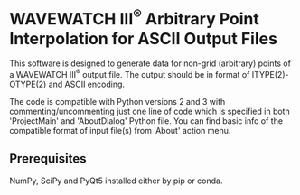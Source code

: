 # WAVEWATCH III<sup>&reg;</sup> Arbitrary Point Interpolation for ASCII Output Files

This software is designed to generate data for non-grid (arbitrary) points of a WAVEWATCH III<sup>&reg;</sup> output file. The output should be in format of ITYPE(2)-OTYPE(2) and ASCII encoding.

The code is compatible with Python versions 2 and 3 with commenting/uncommenting just one line of code which is specified in both 'ProjectMain' and 'AboutDialog' Python file.
You can find basic info of the compatible format of input file(s) from 'About' action menu.

## Prerequisites
NumPy, SciPy and PyQt5 installed either by pip or conda.
